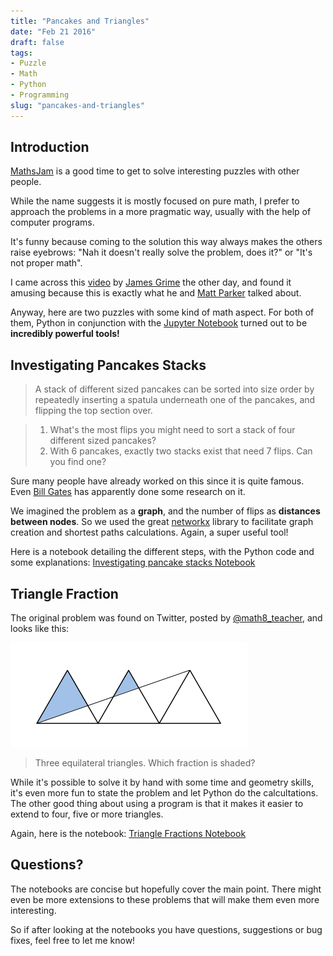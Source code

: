 ```yaml
---
title: "Pancakes and Triangles"
date: "Feb 21 2016"
draft: false
tags:
- Puzzle
- Math
- Python
- Programming
slug: "pancakes-and-triangles"
---
```


## Introduction

[MathsJam](//twitter.com/MathsJam) is a good time to get to solve interesting puzzles with other people.

While the name suggests it is mostly focused on pure math, I prefer to approach the problems in a more pragmatic way, usually with the help of computer programs.

It's funny because coming to the solution this way always makes the others raise eyebrows: "Nah it doesn't really solve the problem, does it?" or "It's not proper math".

I came across this [video](https://youtu.be/1GKfEDvhWdY?t=441) by [James Grime](//twitter.com/jamesgrime) the other day, and found it amusing because this is exactly what he and [Matt Parker](//twitter.com/standupmaths) talked about.

Anyway, here are two puzzles with some kind of math aspect. For both of them, Python in conjunction with the [Jupyter Notebook](//jupyter.org) turned out to be **incredibly powerful tools!**

## Investigating Pancakes Stacks

> A stack of different sized pancakes can be sorted into size order by repeatedly inserting a spatula underneath one of the pancakes, and flipping the top section over.

> 1. What's the most flips you might need to sort a stack of four different sized pancakes?
> 2. With 6 pancakes, exactly two stacks exist that need 7 flips. Can you find one?

Sure many people have already worked on this since it is quite famous. Even [Bill Gates](//en.wikipedia.org/wiki/Pancake_sorting#The_original_pancake_problem) has apparently done some research on it.

We imagined the problem as a **graph**, and the number of flips as **distances between nodes**. So we used the great [networkx](//networkx.github.io/) library to facilitate graph creation and shortest paths calculations. Again, a super useful tool!

Here is a notebook detailing the different steps, with the Python code and some explanations: [Investigating pancake stacks Notebook](//nbviewer.jupyter.org/gist/jtpio/7100232ffa745b27f7df)

## Triangle Fraction

The original problem was found on Twitter, posted by [@math8_teacher](//twitter.com/math8_teacher/status/687639479457153025), and looks like this:

![Triangle Fraction](triangles_original.png)

> Three equilateral triangles. Which fraction is shaded?

While it's possible to solve it by hand with some time and geometry skills, it's even more fun to state the problem and let Python do the calcultations. The other good thing about using a program is that it makes it easier to extend to four, five or more triangles.

Again, here is the notebook: [Triangle Fractions Notebook](//nbviewer.jupyter.org/gist/jtpio/3f222251a25aa0b7898e/MathsJam-2016-01-19_Triangle_Fraction.ipynb)

## Questions?

The notebooks are concise but hopefully cover the main point. There might even be more extensions to these problems that will make them even more interesting.

So if after looking at the notebooks you have questions, suggestions or bug fixes, feel free to let me know!

